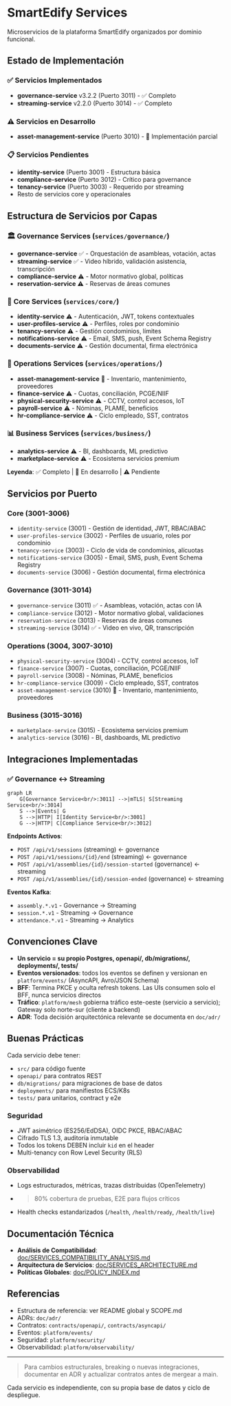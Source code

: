 # SmartEdify Services

Microservicios de la plataforma SmartEdify organizados por dominio funcional.

## Estado de Implementación

### ✅ **Servicios Implementados**
- **governance-service** v3.2.2 (Puerto 3011) - ✅ Completo
- **streaming-service** v2.2.0 (Puerto 3014) - ✅ Completo

### ⚠️ **Servicios en Desarrollo**
- **asset-management-service** (Puerto 3010) - 🔄 Implementación parcial

### 📋 **Servicios Pendientes**
- **identity-service** (Puerto 3001) - Estructura básica
- **compliance-service** (Puerto 3012) - Crítico para governance
- **tenancy-service** (Puerto 3003) - Requerido por streaming
- Resto de servicios core y operacionales

## Estructura de Servicios por Capas

### 🏛️ **Governance Services** (`services/governance/`)
- **governance-service** ✅ - Orquestación de asambleas, votación, actas
- **streaming-service** ✅ - Video híbrido, validación asistencia, transcripción
- **compliance-service** ⚠️ - Motor normativo global, políticas
- **reservation-service** ⚠️ - Reservas de áreas comunes

### 🔐 **Core Services** (`services/core/`)
- **identity-service** ⚠️ - Autenticación, JWT, tokens contextuales
- **user-profiles-service** ⚠️ - Perfiles, roles por condominio  
- **tenancy-service** ⚠️ - Gestión condominios, límites
- **notifications-service** ⚠️ - Email, SMS, push, Event Schema Registry
- **documents-service** ⚠️ - Gestión documental, firma electrónica

### 🏢 **Operations Services** (`services/operations/`)
- **asset-management-service** 🔄 - Inventario, mantenimiento, proveedores
- **finance-service** ⚠️ - Cuotas, conciliación, PCGE/NIIF
- **physical-security-service** ⚠️ - CCTV, control accesos, IoT
- **payroll-service** ⚠️ - Nóminas, PLAME, beneficios
- **hr-compliance-service** ⚠️ - Ciclo empleado, SST, contratos

### 📊 **Business Services** (`services/business/`)
- **analytics-service** ⚠️ - BI, dashboards, ML predictivo
- **marketplace-service** ⚠️ - Ecosistema servicios premium

**Leyenda**: ✅ Completo | 🔄 En desarrollo | ⚠️ Pendiente

## Servicios por Puerto

### Core (3001-3006)
- `identity-service` (3001) - Gestión de identidad, JWT, RBAC/ABAC
- `user-profiles-service` (3002) - Perfiles de usuario, roles por condominio
- `tenancy-service` (3003) - Ciclo de vida de condominios, alícuotas
- `notifications-service` (3005) - Email, SMS, push, Event Schema Registry
- `documents-service` (3006) - Gestión documental, firma electrónica

### Governance (3011-3014)
- `governance-service` (3011) ✅ - Asambleas, votación, actas con IA
- `compliance-service` (3012) - Motor normativo global, validaciones
- `reservation-service` (3013) - Reservas de áreas comunes
- `streaming-service` (3014) ✅ - Video en vivo, QR, transcripción

### Operations (3004, 3007-3010)
- `physical-security-service` (3004) - CCTV, control accesos, IoT
- `finance-service` (3007) - Cuotas, conciliación, PCGE/NIIF
- `payroll-service` (3008) - Nóminas, PLAME, beneficios
- `hr-compliance-service` (3009) - Ciclo empleado, SST, contratos
- `asset-management-service` (3010) 🔄 - Inventario, mantenimiento, proveedores

### Business (3015-3016)
- `marketplace-service` (3015) - Ecosistema servicios premium
- `analytics-service` (3016) - BI, dashboards, ML predictivo

## Integraciones Implementadas

### ✅ **Governance ↔ Streaming**
```mermaid
graph LR
    G[Governance Service<br/>:3011] -->|mTLS| S[Streaming Service<br/>:3014]
    S -->|Events| G
    S -->|HTTP| I[Identity Service<br/>:3001]
    G -->|HTTP| C[Compliance Service<br/>:3012]
```

**Endpoints Activos**:
- `POST /api/v1/sessions` (streaming) ← governance
- `POST /api/v1/sessions/{id}/end` (streaming) ← governance
- `POST /api/v1/assemblies/{id}/session-started` (governance) ← streaming
- `POST /api/v1/assemblies/{id}/session-ended` (governance) ← streaming

**Eventos Kafka**:
- `assembly.*.v1` - Governance → Streaming
- `session.*.v1` - Streaming → Governance
- `attendance.*.v1` - Streaming → Analytics

## Convenciones Clave

- **Un servicio = su propio Postgres, openapi/, db/migrations/, deployments/, tests/**
- **Eventos versionados**: todos los eventos se definen y versionan en `platform/events/` (AsyncAPI, Avro/JSON Schema)
- **BFF**: Termina PKCE y oculta refresh tokens. Las UIs consumen solo el BFF, nunca servicios directos
- **Tráfico**: `platform/mesh` gobierna tráfico este-oeste (servicio a servicio); Gateway solo norte-sur (cliente a backend)
- **ADR**: Toda decisión arquitectónica relevante se documenta en `doc/adr/`

## Buenas Prácticas

Cada servicio debe tener:
- `src/` para código fuente
- `openapi/` para contratos REST
- `db/migrations/` para migraciones de base de datos
- `deployments/` para manifiestos ECS/K8s
- `tests/` para unitarios, contract y e2e

### Seguridad
- JWT asimétrico (ES256/EdDSA), OIDC PKCE, RBAC/ABAC
- Cifrado TLS 1.3, auditoría inmutable
- Todos los tokens DEBEN incluir `kid` en el header
- Multi-tenancy con Row Level Security (RLS)

### Observabilidad
- Logs estructurados, métricas, trazas distribuidas (OpenTelemetry)
- >80% cobertura de pruebas, E2E para flujos críticos
- Health checks estandarizados (`/health`, `/health/ready`, `/health/live`)

## Documentación Técnica

- **Análisis de Compatibilidad**: [doc/SERVICES_COMPATIBILITY_ANALYSIS.md](../doc/SERVICES_COMPATIBILITY_ANALYSIS.md)
- **Arquitectura de Servicios**: [doc/SERVICES_ARCHITECTURE.md](../doc/SERVICES_ARCHITECTURE.md)
- **Políticas Globales**: [doc/POLICY_INDEX.md](../doc/POLICY_INDEX.md)

## Referencias

- Estructura de referencia: ver README global y SCOPE.md
- ADRs: `doc/adr/`
- Contratos: `contracts/openapi/`, `contracts/asyncapi/`
- Eventos: `platform/events/`
- Seguridad: `platform/security/`
- Observabilidad: `platform/observability/`

---

> Para cambios estructurales, breaking o nuevas integraciones, documentar en ADR y actualizar contratos antes de mergear a main.

Cada servicio es independiente, con su propia base de datos y ciclo de despliegue.